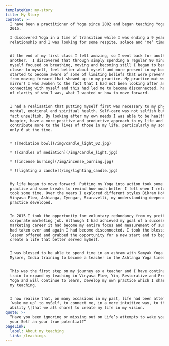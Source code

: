 ```yaml
---
templateKey: my-story
title: My Story
content: >-
  I have been a practitioner of Yoga since 2002 and began teaching Yoga in
  2015. 

  I discovered Yoga in a time of transition while I was ending a 9 year
  relationship and I was looking for some respite, solace and ‘me’ time. 


  At the end of my first class I felt amazing, so I went back for another and
  another.  I discovered that through simply spending a regular 90 minutes with
  myself focused on breathing, moving and becoming still I began to become
  closer to myself, feel better about myself and more present in my body. I also
  started to become aware of some of limiting beliefs that were preventing me
  from moving forward that showed up in my practice. My practice mat was like a
  mirror! I was awoken to the fact that I had not been looking after and
  connecting with myself and this had led me to become disconnected, have a lack
  of clarity of who I was, what I wanted or how to move forward.


  I had a realisation that putting myself first was necessary to my physical,
  mental, emotional and spiritual health. Self-care was not selfish but was in
  fact unselfish. By looking after my own needs I was able to be healthier and
  happier, have a more positive and productive approach to my life and
  contribute more to the lives of those in my life, particularly my son who was
  only 6 at the time.


  * ![mediation bowl](/img/candle_light_02.jpg)

  * ![candles of mediation](/img/candle_light.jpg)

  * ![incense burning](/img/incense_burning.jpg)

  * ![lighting a candle](/img/lighting_candle.jpg)


  My life began to move forward. Putting my Yoga into action took some focus,
  practice and some breaks to remind how much better I felt when I returned, it
  took some time. Over the years I explored different styles Bikram Hot Yoga,
  Vinyasa Flow, Ashtanga, Iyengar, Scaravelli, my understanding deepened and my
  practice developed. 


  In 2015 I took the opportunity for voluntary redundancy from my pretty intense
  corporate marketing job. Although I had achieved my goal of a successful
  marketing career it had become my entire focus and measurement of success, it
  had taken over and again I had become disconnected. I took the blessing and
  lesson offered and grabbed the opportunity for a new start and to begin to
  create a life that better served mySelf. 


  I was blessed to be able to spend time in an ashram with Samyak Yoga School in
  Mysore, India training to become a teacher in the Ashtanga Yoga lineage. 


  This was the first step on my journey as a teacher and I have continued to
  train to expand my teaching in Vinyasa Flow, Yin, Restorative and Pregnancy
  Yoga and will continue to learn, develop my own practice which I share through
  my teaching.


  I now realise that, on many occasions in my past, life had been attempting to
  ‘wake me up’ to mySelf, to connect me, in a more intuitive way, to the innate
  ability \[that we all share] to create my life in my vision.
quote: >-
  “Have you been ignoring or missing out on Life’s attempts to wake you up to
  your Self an your true potential?“
pageLink:
  label: About my teaching
  link: /teachings
---
```


